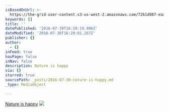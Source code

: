 ```yaml
---
isBasedOnUrl: >-
  https://the-grid-user-content.s3-us-west-2.amazonaws.com/7261d887-eaaa-4edc-8a1f-0109be099b88.jpg
keywords: []
title: ''
datePublished: '2016-07-30T16:20:19.906Z'
dateModified: '2016-07-30T16:20:01.267Z'
publisher: {}
author:
  - {}
inFeed: true
hasPage: false
inNav: false
description: Nature is happy
via: {}
starred: true
sourcePath: _posts/2016-07-30-nature-is-happy.md
_type: MediaObject

---
```

[Nature is happy][0]
![](https://the-grid-user-content.s3-us-west-2.amazonaws.com/7261d887-eaaa-4edc-8a1f-0109be099b88.jpg)

[0]: https://thegrid.ai/nature-is-happy/nature-is-happy/